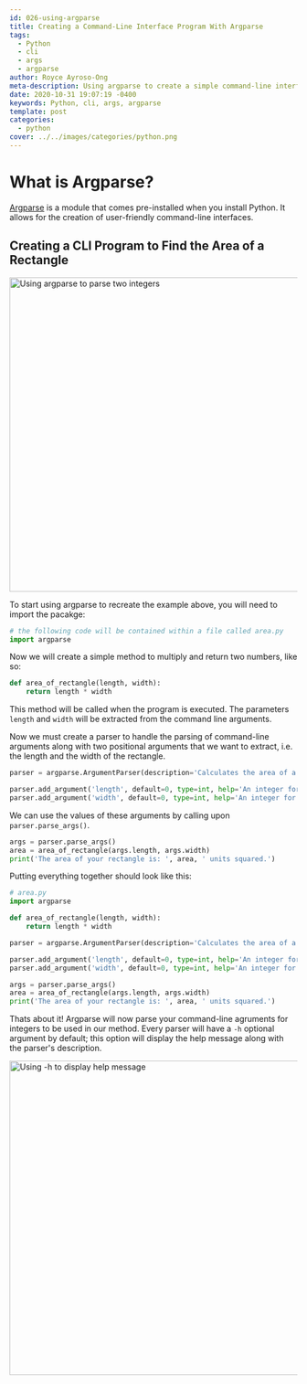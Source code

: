 ```yaml
---
id: 026-using-argparse
title: Creating a Command-Line Interface Program With Argparse
tags:
  - Python
  - cli
  - args
  - argparse
author: Royce Ayroso-Ong
meta-description: Using argparse to create a simple command-line interface program
date: 2020-10-31 19:07:19 -0400
keywords: Python, cli, args, argparse
template: post
categories:
  - python
cover: ../../images/categories/python.png
---
```


# What is Argparse?

[Argparse](https://docs.python.org/3/library/argparse.html) is a module that comes pre-installed when you install Python. It allows for the creation of user-friendly command-line interfaces.

## Creating a CLI Program to Find the Area of a Rectangle

<img src="https://cdn.discordapp.com/attachments/500822770092081163/772226648116035604/026b.PNG" alt="Using argparse to parse two integers" width="550">


To start using argparse to recreate the example above, you will need to import the pacakge:

```python
# the following code will be contained within a file called area.py
import argparse
```

Now we will create a simple method to multiply and return two numbers, like so:

```python
def area_of_rectangle(length, width):
    return length * width
```

This method will be called when the program is executed. The parameters `length` and `width` will be extracted from the command line arguments.  

Now we must create a parser to handle the parsing of command-line arguments along with two positional arguments that we want to extract, i.e. the length and the width of the rectangle.

```python
parser = argparse.ArgumentParser(description='Calculates the area of a rectangle')

parser.add_argument('length', default=0, type=int, help='An integer for the length of the rectangle')
parser.add_argument('width', default=0, type=int, help='An integer for the width of the rectangle')
```

We can use the values of these arguments by calling upon `parser.parse_args()`.

```python
args = parser.parse_args()
area = area_of_rectangle(args.length, args.width)
print('The area of your rectangle is: ', area, ' units squared.')
```

Putting everything together should look like this:

```Python
# area.py
import argparse

def area_of_rectangle(length, width):
    return length * width

parser = argparse.ArgumentParser(description='Calculates the area of a rectangle')

parser.add_argument('length', default=0, type=int, help='An integer for the length of the rectangle')
parser.add_argument('width', default=0, type=int, help='An integer for the width of the rectangle')

args = parser.parse_args()
area = area_of_rectangle(args.length, args.width)
print('The area of your rectangle is: ', area, ' units squared.')
```

Thats about it! Argparse will now parse your command-line agruments for integers to be used in our method. Every parser will have a `-h` optional argument by default; this option will display the help message along with the parser's description.

<img src="https://cdn.discordapp.com/attachments/500822770092081163/772226353188831272/026.PNG" alt="Using -h to display help message" width="550">
